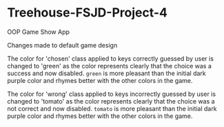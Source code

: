 # Treehouse-FSJD-Project-4
OOP Game Show App

Changes made to default game design

The color for 'chosen' class applied to keys correctly guessed by user is changed to 'green' as the color represents clearly that the choice was a success and now disabled. `green` is more pleasant than the initial dark purple color and rhymes better with the other colors in the game.

The color for 'wrong' class applied to keys incorrectly guessed by user is changed to 'tomato' as the color represents clearly that the choice was a not correct and now disabled. `tomato` is more pleasant than the initial dark purple color and rhymes better with the other colors in the game.
